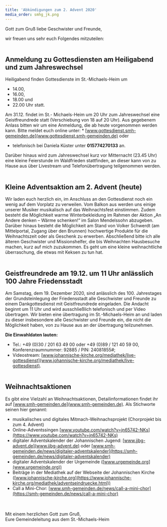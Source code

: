 ```yaml
---
title: 'Abkündigungen zum 2. Advent 2020'
media_order: smhg_jk.png
---
```


Gott zum Gruß liebe Geschwister und Freunde,

wir freuen uns sehr euch Folgendes mitzuteilen:
<br><br>

## Anmeldung zu Gottesdiensten am Heiligabend und zum Jahreswechsel
Heiligabend finden Gottesdienste im St.-Michaels-Heim um
* 14.00,
* 16.00,
* 18.00 und
* 22.00 Uhr statt.

Am 31.12. findet im St.- Michaels-Heim um 20 Uhr zum Jahreswechsel eine Geistfreundrede statt (Verschiebung von 18 auf 20 Uhr).
Aus gegebenem Anlass bitten wir um eine Anmeldung, die ab heute vorgenommen werden kann. Bitte meldet euch online unter: * [www.gottesdienst.smh-gemeinden.de](www.gottesdienst.smh-gemeinden.de) oder
* telefonisch bei Daniela Küster unter **015774270133** an.

Darüber hinaus wird zum Jahreswechsel kurz vor Mitternacht (23.45 Uhr) eine kleine Feierstunde im Waldfrieden stattfinden, an dieser kann von zu Hause aus über Livestream und Telefonübertragung teilgenommen werden.
<br><br>

## Kleine Adventsaktion am 2. Advent (heute)
Wir laden euch herzlich ein, im Anschluss an den Gottesdienst noch ein wenig auf dem Vorplatz zu verweilen. Vom Balkon aus werden uns einige unserer Musiker musikalisch auf das Weihnachtsfest einstimmen. Zudem besteht die Möglichkeit warme Winterbekleidung im Rahmen der Aktion „An Andere denken – Wärme schenken!“ im Salon Mendelssohn abzugeben. Darüber hinaus besteht die Möglichkeit am Stand von Volker Schwerdt (am Mittelportal, Zugang über den Brunnen) hochwertige Produkte für die Weihnachtszeit oder als Geschenk zu erwerben. Abschließend bitte ich alle älteren Geschwister und Missionshelfer, die bis Weihnachten Hausbesuche machen, kurz auf mich zuzukommen. Es geht um eine kleine weihnachtliche überraschung, die etwas mit Keksen zu tun hat.
<br><br>

## Geistfreundrede am 19.12. um 11 Uhr anlässlich 100 Jahre Friedensstadt
Am Samstag, dem 19. Dezember 2020, sind anlässlich des 100. Jahrestages der Grundsteinlegung der Friedensstadt alle Geschwister und Freunde zu einem Dankgottesdienst mit Geistfreundrede eingeladen. Die Andacht beginnt um 11 Uhr und wird ausschließlich telefonisch und per Video übertragen. Wir bieten eine übertragung im St.-Michaels-Heim an und laden zu dieser insbesondere alle Geschwister und Freunde ein, die nicht die Möglichkeit haben, von zu Hause aus an der übertragung teilzunehmen.

**Die Einwahldaten lauten:**
* Tel.: +49 (0)30 / 201 63 49 00 oder +49 (0)89 / 121 40 59 00, Konferenzraumnummer: 92885 / PIN: 24081855#;
* Videostream: [www.johannische-kirche.org/mediathek/live-gottesdienst](www.johannische-kirche.org/mediathek/live-gottesdienst).
<br><br>

## Weihnachtsaktionen
Es gibt eine Vielzahl an Weihnachtsaktionen, Detailinformationen findet ihr auf [www.smh-gemeinden.de](www.smh-gemeinden.de). Als Stichworte seinen hier genannt:
* musikalisches und digitales Mitmach-Weihnachsprojekt (Chorprojekt bis zum 4. Advent)
* Online-Adventssingen [www.youtube.com/watch?v=jn65742-NKs](https://www.youtube.com/watch?v=jn65742-NKs)
* digitaler Adventskalender der Johannischen Jugend: [www.jjbg-advent.de](www.jjbg-advent.de) oder [www.smh-gemeinden.de/news/digitaler-adventskalender](https://smh-gemeinden.de/news/digitaler-adventskalender)
* digitaler Adventskalender der Urgemeinde ([www.urgemeinde.org](www.urgemeinde.org))
* Beiträge in der Mediathek auf der Webseite der Johannischen Kirche ([www.johannische-kirche.org](https://www.johannische-kirche.org/mediathek/adventseindruecke.html))
* Call a Mini-Chor: [www.smh-gemeinden.de/news/call-a-mini-chor](https://smh-gemeinden.de/news/call-a-mini-chor)

<br><br>
Mit einem herzlichen Gott zum Gruß,<br>
Eure Gemeindeleitung aus dem St.-Michaels-Heim